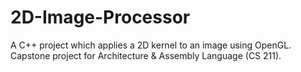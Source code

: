 # 2D-Image-Processor

A C++ project which applies a 2D kernel to an image using OpenGL. Capstone project for Architecture & Assembly Language (CS 211).
